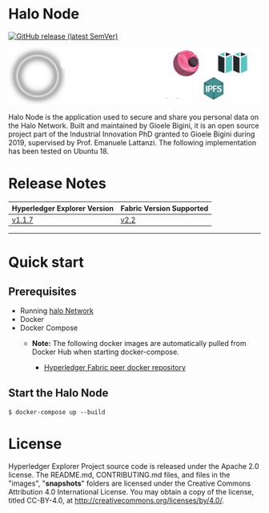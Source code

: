 
<!-- (SPDX-License-Identifier: CC-BY-4.0) -->  <!-- Ensure there is a newline before, and after, this line -->

# Halo Node

[![GitHub release (latest SemVer)](https://img.shields.io/github/v/release/hyperledger/blockchain-explorer?sort=semver)](https://github.com/hyperledger/blockchain-explorer/releases)
<!-- badges -->

![](docs/images/Halo_Hyperledger_Logo.png)

Halo Node is the application used to secure and share you personal data on the Halo Network. Built and maintained by Gioele Bigini, it is an open source project part of the Industrial Innovation PhD granted to Gioele Bigini during 2019, supervised by Prof. Emanuele Lattanzi. The following implementation has been tested on Ubuntu 18.


# Release Notes

| Hyperledger Explorer Version                      | Fabric Version Supported                                         |
| --                                                | --                                                               |
| [v1.1.7](release_notes/v1.1.7.md)                 | [v2.2](https://hyperledger-fabric.readthedocs.io/en/release-2.2) |

---

# Quick start

## Prerequisites

* Running [halo Network](https://github.com/BigG-DSC/halo-network)
* Docker
* Docker Compose
  * **Note:**
    The following docker images are automatically pulled from Docker Hub when starting docker-compose.

    * [Hyperledger Fabric peer docker repository](https://hub.docker.com/r/hyperledger/fabric-peer)

## Start the Halo Node


  ```
  $ docker-compose up --build

  ```


# License

Hyperledger Explorer Project source code is released under the Apache 2.0 license. The README.md, CONTRIBUTING.md files, and files in the "images", "__snapshots__" folders are licensed under the Creative Commons Attribution 4.0 International License. You may obtain a copy of the license, titled CC-BY-4.0, at http://creativecommons.org/licenses/by/4.0/.